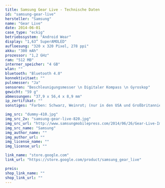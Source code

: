 ```yaml
---
title: Samsung Gear Live - Technische Daten
id: "samsung-gear-live"
hersteller: "Samsung"
name: "Gear Live"
date: 2014-06-01
case_type: "eckig"
betriebssystem: "Android Wear"
display: "1,63” SuperAMOLED"
aufloesung: "320 x 320 Pixel, 278 ppi"
akku: "300 mAh"
prozessor: "1,2 GHz"
ram: "512 MB"
interner_speicher: "4 GB"
wlan: ""
bluetooth: "Bluetooth 4.0"
konnektivitaet: ""
pulsmesser: "Ja"
sensoren: "Beschleunigungsmesser \n Digitaler Kompass \n Gyroskop"
gewicht: "59 g"
abmessungen: "37,9 x 56,4 x 8,9 mm"
ip_zertifikat: ""
sonstiges: "Farben: Schwarz, Weinrot; (nur in den USA und Großbritannien erhältlich)"

img_src: "dummy-410.jpg"
img_src_2x: "samsung-gear-live-820.jpg"
img_src_url: "http://www.samsungmobilepress.com/2014/06/26/Gear-Live-Image"
img_src_name: "Samsung"
img_author_name: ""
img_author_url: ""
img_license_name: ""
img_license_url: ""

link_name: "store.google.com"
link_url: "https://store.google.com/product/samsung_gear_live"

preis: 
shop_link_name: ""
shop_link_url: ""
---
```

